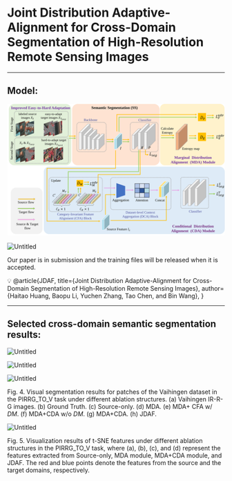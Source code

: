 # Joint Distribution Adaptive-Alignment for Cross-Domain Segmentation of High-Resolution Remote Sensing Images

---

## Model:

![总模型.svg](Readme/model.svg)

![Untitled](Joint%20Distribution%20Adaptive-Alignment%20for%20Cross-Do%20a26aba09ae0a4301939f1705d518b12f/Untitled.svg)

Our paper is in submission and the training files will be released when it is accepted.

<aside>
💡 @article{JDAF,
title={Joint Distribution Adaptive-Alignment for Cross-Domain Segmentation of High-Resolution Remote Sensing Images},
author={Haitao Huang, Baopu Li, Yuchen Zhang, Tao Chen, and Bin Wang},
}

</aside>

---

## **Selected cross-domain semantic segmentation results:**

![Untitled](Joint%20Distribution%20Adaptive-Alignment%20for%20Cross-Do%20a26aba09ae0a4301939f1705d518b12f/Untitled.jpeg)

![Untitled](Joint%20Distribution%20Adaptive-Alignment%20for%20Cross-Do%20a26aba09ae0a4301939f1705d518b12f/Untitled%201.jpeg)

![Untitled](Joint%20Distribution%20Adaptive-Alignment%20for%20Cross-Do%20a26aba09ae0a4301939f1705d518b12f/Untitled%201.svg)

Fig. 4. Visual segmentation results for patches of the Vaihingen dataset in the PIRRG_TO_V task under different ablation structures. (a) Vaihingen IR-R-G images. (b) Ground Truth. (c) Source-only. (d) MDA. (e) MDA+ CFA w/ *DM*. (f) MDA+CDA w/o *DM*. (g) MDA+CDA. (h) JDAF.

![Untitled](Joint%20Distribution%20Adaptive-Alignment%20for%20Cross-Do%20a26aba09ae0a4301939f1705d518b12f/Untitled.png)

Fig. 5. Visualization results of t-SNE features under different ablation structures in the PIRRG_TO_V task, where (a), (b), (c), and (d) represent the features extracted from Source-only, MDA module, MDA+CDA module, and JDAF. The red and blue points denote the features from the source and the target domains, respectively.